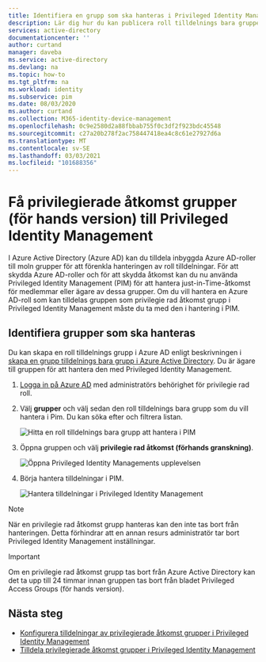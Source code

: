 ```yaml
---
title: Identifiera en grupp som ska hanteras i Privileged Identity Management – Azure AD | Microsoft Docs
description: Lär dig hur du kan publicera roll tilldelnings bara grupper för hantering som privilegierade åtkomst grupper i Privileged Identity Management (PIM).
services: active-directory
documentationcenter: ''
author: curtand
manager: daveba
ms.service: active-directory
ms.devlang: na
ms.topic: how-to
ms.tgt_pltfrm: na
ms.workload: identity
ms.subservice: pim
ms.date: 08/03/2020
ms.author: curtand
ms.collection: M365-identity-device-management
ms.openlocfilehash: 0c9e2580d2a88fbbab755f0c3df2f923bdc45548
ms.sourcegitcommit: c27a20b278f2ac758447418ea4c8c61e27927d6a
ms.translationtype: MT
ms.contentlocale: sv-SE
ms.lasthandoff: 03/03/2021
ms.locfileid: "101688356"
---
```

# <a name="bring-privileged-access-groups-preview-into-privileged-identity-management"></a>Få privilegierade åtkomst grupper (för hands version) till Privileged Identity Management

I Azure Active Directory (Azure AD) kan du tilldela inbyggda Azure AD-roller till moln grupper för att förenkla hanteringen av roll tilldelningar. För att skydda Azure AD-roller och för att skydda åtkomst kan du nu använda Privileged Identity Management (PIM) för att hantera just-in-Time-åtkomst för medlemmar eller ägare av dessa grupper. Om du vill hantera en Azure AD-roll som kan tilldelas gruppen som privilegie rad åtkomst grupp i Privileged Identity Management måste du ta med den i hantering i PIM.

## <a name="identify-groups-to-manage"></a>Identifiera grupper som ska hanteras

Du kan skapa en roll tilldelnings grupp i Azure AD enligt beskrivningen i [skapa en grupp tilldelnings bara grupp i Azure Active Directory](../roles/groups-create-eligible.md). Du är ägare till gruppen för att hantera den med Privileged Identity Management.

1. [Logga in på Azure AD](https://aad.portal.azure.com) med administratörs behörighet för privilegie rad roll.
1. Välj **grupper** och välj sedan den roll tilldelnings bara grupp som du vill hantera i Pim. Du kan söka efter och filtrera listan.

    ![Hitta en roll tilldelnings bara grupp att hantera i PIM](./media/groups-discover-groups/groups-list-in-azure-ad.png)

1. Öppna gruppen och välj **privilegie rad åtkomst (förhands granskning)**.

    ![Öppna Privileged Identity Managements upplevelsen](./media/groups-discover-groups/groups-discover-groups.png)

1. Börja hantera tilldelningar i PIM.

    ![Hantera tilldelningar i Privileged Identity Management](./media/groups-discover-groups/groups-bring-under-management.png)

> [!NOTE]
> När en privilegie rad åtkomst grupp hanteras kan den inte tas bort från hanteringen. Detta förhindrar att en annan resurs administratör tar bort Privileged Identity Management inställningar.
>

> [!IMPORTANT]
> Om en privilegie rad åtkomst grupp tas bort från Azure Active Directory kan det ta upp till 24 timmar innan gruppen tas bort från bladet Privileged Access Groups (för hands version). 
>


## <a name="next-steps"></a>Nästa steg

- [Konfigurera tilldelningar av privilegierade åtkomst grupper i Privileged Identity Management](pim-resource-roles-configure-role-settings.md)
- [Tilldela privilegierade åtkomst grupper i Privileged Identity Management](pim-resource-roles-assign-roles.md)
